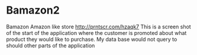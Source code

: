 # Bamazon2
Bamazon Amazon like store
http://prntscr.com/hzaqk7
This is a screen shot of the start of the application where the customer is promoted about what product they would like to purchase.
My data base would not query to should other parts of the application
